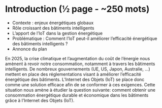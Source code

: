 # Introduction (½ page - ~250 mots)
- Contexte : enjeux énergétiques globaux  
- Rôle croissant des bâtiments intelligents  
- L’apport de l’IoT dans la gestion énergétique  
- Problématique : Comment l’IoT peut-il améliorer l’efficacité énergétique des bâtiments intelligents ?  
- Annonce du plan

En 2025, la crise climatique et l’augmentation du coût de l’énergie nous amènent à revoir notre consommation, notamment à travers les bâtiments intelligents. De nombreux gouvernements (UE, US, Japon, Australie, …) mettent en place des réglementations visant à améliorer l’efficacité énergétique des bâtiments. L’Internet des Objets (IoT) se place donc comme une solution efficace afin de se conformer à ces exigences. Cette situation nous amène à étudier la question suivante: comment obtenir une consommation énergétique durable et économique dans les bâtiments grâce à l’Internet des Objets (IoT).  
